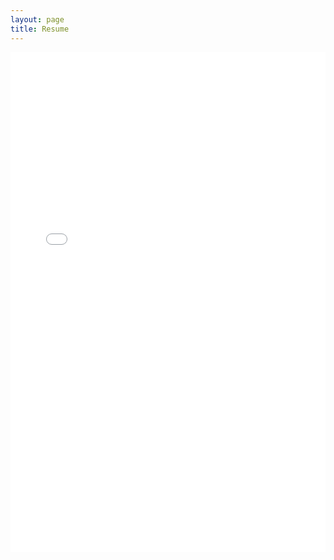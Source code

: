 ```yaml
---
layout: page
title: Resume
---
```

<iframe src="/assets/Resume.pdf" width="100%" height="800px" style="border: none;"></iframe>
